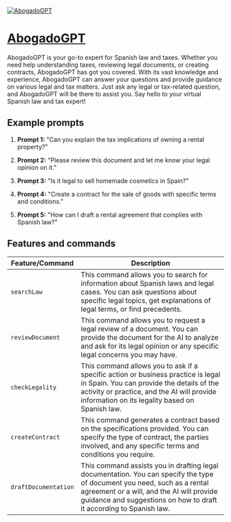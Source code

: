[![AbogadoGPT](https://files.oaiusercontent.com/file-9KtkeklIpZLXr1MjLu1MPgiF?se=2123-10-16T11%3A00%3A17Z&sp=r&sv=2021-08-06&sr=b&rscc=max-age%3D31536000%2C%20immutable&rscd=attachment%3B%20filename%3D26ea7227-9ab1-4e12-8358-48e4e21691da.png&sig=UaHtEobAZAIUKdZwXP6%2BZCCGQYsyZwtUNfIt%2BHEMEAk%3D)](https://chat.openai.com/g/g-ge5SuA7Is-abogadogpt)

# [AbogadoGPT](https://chat.openai.com/g/g-ge5SuA7Is-abogadogpt)

AbogadoGPT is your go-to expert for Spanish law and taxes. Whether you need help understanding taxes, reviewing legal documents, or creating contracts, AbogadoGPT has got you covered. With its vast knowledge and experience, AbogadoGPT can answer your questions and provide guidance on various legal and tax matters. Just ask any legal or tax-related question, and AbogadoGPT will be there to assist you. Say hello to your virtual Spanish law and tax expert!

## Example prompts

1. **Prompt 1:** "Can you explain the tax implications of owning a rental property?"

2. **Prompt 2:** "Please review this document and let me know your legal opinion on it."

3. **Prompt 3:** "Is it legal to sell homemade cosmetics in Spain?"

4. **Prompt 4:** "Create a contract for the sale of goods with specific terms and conditions."

5. **Prompt 5:** "How can I draft a rental agreement that complies with Spanish law?"


## Features and commands

| Feature/Command | Description |
| --- | --- |
| `searchLaw` | This command allows you to search for information about Spanish laws and legal cases. You can ask questions about specific legal topics, get explanations of legal terms, or find precedents. |
| `reviewDocument` | This command allows you to request a legal review of a document. You can provide the document for the AI to analyze and ask for its legal opinion or any specific legal concerns you may have. |
| `checkLegality` | This command allows you to ask if a specific action or business practice is legal in Spain. You can provide the details of the activity or practice, and the AI will provide information on its legality based on Spanish law. |
| `createContract` | This command generates a contract based on the specifications provided. You can specify the type of contract, the parties involved, and any specific terms and conditions you require. |
| `draftDocumentation` | This command assists you in drafting legal documentation. You can specify the type of document you need, such as a rental agreement or a will, and the AI will provide guidance and suggestions on how to draft it according to Spanish law. |